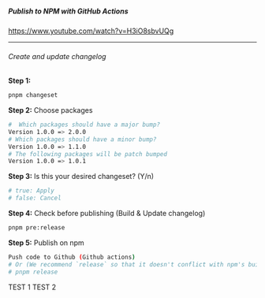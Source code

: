 ##### Publish to NPM with GitHub Actions

https://www.youtube.com/watch?v=H3iO8sbvUQg

---

###### Create and update changelog

**Step 1:**

```sh
pnpm changeset
```

**Step 2:** Choose packages

```sh
#  Which packages should have a major bump?
Version 1.0.0 => 2.0.0
# Which packages should have a minor bump?
Version 1.0.0 => 1.1.0
# The following packages will be patch bumped
Version 1.0.0 => 1.0.1
```

**Step 3:** Is this your desired changeset? (Y/n)

```sh
# true: Apply
# false: Cancel
```

**Step 4:** Check before publishing (Build & Update changelog)

```sh
pnpm pre:release
```

**Step 5:** Publish on npm

```sh
Push code to Github (Github actions)
# Or (We recommend `release` so that it doesn't conflict with npm's built-in `publish` script.)
# pnpm release
```

TEST 1
TEST 2
